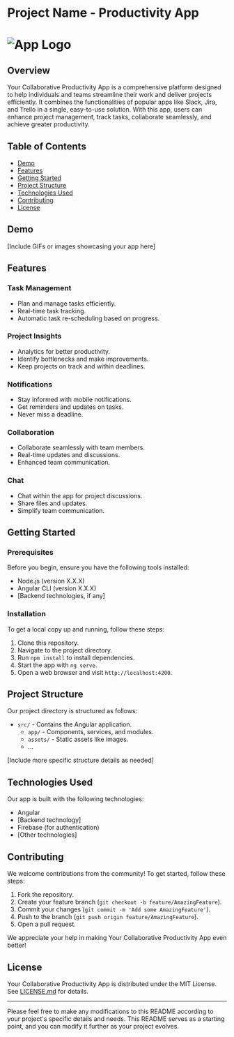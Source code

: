 # Project Name - Productivity App

# ![App Logo](/path-to-your-logo.png)

## Overview

Your Collaborative Productivity App is a comprehensive platform designed to help individuals and teams streamline their work and deliver projects efficiently. It combines the functionalities of popular apps like Slack, Jira, and Trello in a single, easy-to-use solution. With this app, users can enhance project management, track tasks, collaborate seamlessly, and achieve greater productivity.

## Table of Contents

- [Demo](#demo)
- [Features](#features)
- [Getting Started](#getting-started)
- [Project Structure](#project-structure)
- [Technologies Used](#technologies-used)
- [Contributing](#contributing)
- [License](#license)

## Demo

 [Include GIFs or images showcasing your app here]

## Features

### Task Management

- Plan and manage tasks efficiently.
- Real-time task tracking.
- Automatic task re-scheduling based on progress.

### Project Insights

- Analytics for better productivity.
- Identify bottlenecks and make improvements.
- Keep projects on track and within deadlines.

### Notifications

- Stay informed with mobile notifications.
- Get reminders and updates on tasks.
- Never miss a deadline.

### Collaboration

- Collaborate seamlessly with team members.
- Real-time updates and discussions.
- Enhanced team communication.

### Chat

- Chat within the app for project discussions.
- Share files and updates.
- Simplify team communication.

## Getting Started

### Prerequisites

Before you begin, ensure you have the following tools installed:

- Node.js (version X.X.X)
- Angular CLI (version X.X.X)
- [Backend technologies, if any]

### Installation

To get a local copy up and running, follow these steps:

1. Clone this repository.
2. Navigate to the project directory.
3. Run `npm install` to install dependencies.
4. Start the app with `ng serve`.
5. Open a web browser and visit `http://localhost:4200`.

## Project Structure

Our project directory is structured as follows:

- `src/` - Contains the Angular application.
  - `app/` - Components, services, and modules.
  - `assets/` - Static assets like images.
  - ...

[Include more specific structure details as needed]

## Technologies Used

Our app is built with the following technologies:

- Angular
- [Backend technology]
- Firebase (for authentication)
- [Other technologies]

## Contributing

We welcome contributions from the community! To get started, follow these steps:

1. Fork the repository.
2. Create your feature branch (`git checkout -b feature/AmazingFeature`).
3. Commit your changes (`git commit -m 'Add some AmazingFeature'`).
4. Push to the branch (`git push origin feature/AmazingFeature`).
5. Open a pull request.

We appreciate your help in making Your Collaborative Productivity App even better!

## License

Your Collaborative Productivity App is distributed under the MIT License. See [LICENSE.md](LICENSE.md) for details.

---

Please feel free to make any modifications to this README according to your project's specific details and needs. This README serves as a starting point, and you can modify it further as your project evolves.
